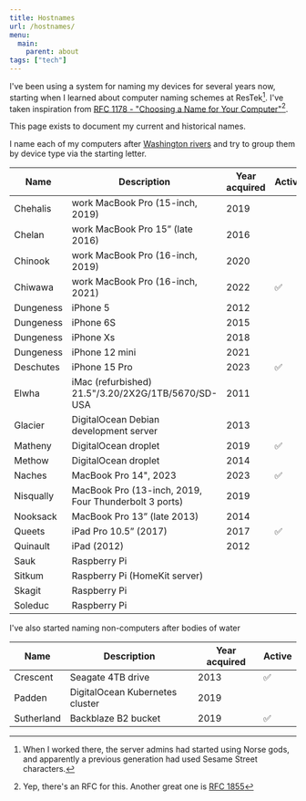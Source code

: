 ```yaml
---
title: Hostnames
url: /hostnames/
menu: 
  main:
    parent: about
tags: ["tech"]
---
```


I've been using a system for naming my devices for several years now, starting when I learned about computer naming schemes at ResTek[^1]. I've taken inspiration from [RFC 1178 - "Choosing a Name for Your Computer"](https://tools.ietf.org/html/rfc1178)[^2].

This page exists to document my current and historical names.

I name each of my computers after [Washington rivers](https://www.americanwhitewater.org/content/River/state-summary/state/WA/) and try to group them by device type via the starting letter.

| Name | Description | Year acquired | Active |
| ---- | ----------- | ------------- | ------ |
| Chehalis | work MacBook Pro (15-inch, 2019) | 2019 |
| Chelan | work MacBook Pro 15” (late 2016) | 2016 |
| Chinook | work MacBook Pro (16-inch, 2019) | 2020 |
| Chiwawa | work MacBook Pro (16-inch, 2021) | 2022 | ✅ |
| Dungeness | iPhone 5 | 2012 |
| Dungeness | iPhone 6S | 2015 |
| Dungeness | iPhone Xs | 2018 |
| Dungeness | iPhone 12 mini | 2021 |
| Deschutes | iPhone 15 Pro | 2023 | ✅ |
| Elwha | iMac (refurbished) 21.5"/3.20/2X2G/1TB/5670/SD-USA | 2011 |
| Glacier | DigitalOcean Debian development server | 2013 |
| Matheny | DigitalOcean droplet | 2019 | ✅ |
| Methow | DigitalOcean droplet | 2014 |
| Naches | MacBook Pro 14", 2023 | 2023 | ✅ |
| Nisqually | MacBook Pro (13-inch, 2019, Four Thunderbolt 3 ports) | 2019 |
| Nooksack | MacBook Pro 13” (late 2013) | 2014 |
| Queets | iPad Pro 10.5” (2017) | 2017 | ✅ |
| Quinault | iPad (2012) | 2012 |
| Sauk | Raspberry Pi |
| Sitkum | Raspberry Pi (HomeKit server) |
| Skagit | Raspberry Pi |
| Soleduc | Raspberry Pi |

I've also started naming non-computers after bodies of water

| Name | Description | Year acquired | Active |
| ---- | ----------- | ------------- | ------ |
| Crescent | Seagate 4TB drive | 2013 | ✅ |
| Padden | DigitalOcean Kubernetes cluster | 2019 |
| Sutherland | Backblaze B2 bucket | 2019 | ✅ |

<script>
// adapted from https://stackoverflow.com/a/49041392/2178159

const getCellValue = (tr, i) => tr.children[i].innerText || tr.children[i].textContent;

const comparer = (i, asc) => (a, b) => ((v1, v2) => 
    v1 !== "" && v2 !== "" && !isNaN(v1) && !isNaN(v2) ? v1 - v2 : v1.toString().localeCompare(v2)
)(getCellValue(asc ? a : b, i), getCellValue(asc ? b : a, i));

document.querySelectorAll("th").forEach(function sorter(th, thi) {
    th.style.cursor = "pointer";
    th.role = "button";
    th.tabIndex = 0;
    let asc = Array.from(th.parentNode.children).indexOf(th) === 0; // first column is already sorted
    const sort = () => {
        const tbody = th.closest("table").querySelector("tbody");
        Array.from(tbody.querySelectorAll("tr"))
            .sort(comparer(Array.from(th.parentNode.children).indexOf(th), asc = !asc))
            .forEach(tr => tbody.appendChild(tr) );
    }
    th.addEventListener("click", sort);
    th.addEventListener("keydown", (e) => {
        if (e.code == "Enter" || e.code == "Space") {
            e.preventDefault();
            sort();
        }
    });
});
</script>

[^1]: When I worked there, the server admins had started using Norse gods, and apparently a previous generation had used Sesame Street characters.

[^2]: Yep, there's an RFC for this. Another great one is [RFC 1855](https://tools.ietf.org/html/rfc1855)
